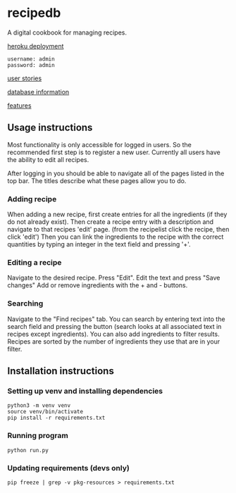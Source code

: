 # recipedb

A digital cookbook for managing recipes.

[heroku deployment](http://recipedb-nicohi.herokuapp.com/)
```
username: admin
password: admin
```

[user stories](documentation/userstories.md)

[database information](documentation/tables.md)

[features](documentation/features.md)

## Usage instructions
Most functionality is only accessible for logged in users.
So the recommended first step is to register a new user.
Currently all users have the ability to edit all recipes.

After logging in you should be able to navigate all of the pages listed in the top bar.
The titles describe what these pages allow you to do.

### Adding recipe
When adding a new recipe, first create entries for all the ingredients (if they do not already exist).
Then create a recipe entry with a description and navigate to that recipes 'edit' page. (from the recipelist click the recipe, then click 'edit')
Then you can link the ingredients to the recipe with the correct quantities by typing an integer in the text field and pressing '+'.

### Editing a recipe
Navigate to the desired recipe. Press "Edit".
Edit the text and press "Save changes"
Add or remove ingredients with the + and - buttons.

### Searching
Navigate to the "Find recipes" tab.
You can search by entering text into the search field and pressing the button (search looks at all associated text in recipes except ingredients).
You can also add ingredients to filter results. Recipes are sorted by the number of ingredients they use that are in your filter.

## Installation instructions

### Setting up venv and installing dependencies
```
python3 -m venv venv
source venv/bin/activate
pip install -r requirements.txt
```

### Running program
```
python run.py
```

### Updating requirements (devs only)
```
pip freeze | grep -v pkg-resources > requirements.txt
```
